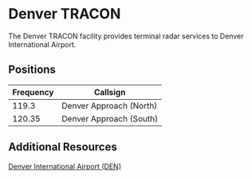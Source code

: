 # Denver TRACON
The Denver TRACON facility provides terminal radar services to Denver International Airport.

## Positions
|Frequency|Callsign|
|--------|---------|
|119.3|Denver Approach (North)|
|120.35|Denver Approach (South)|

## Additional Resources
[Denver International Airport (DEN)](.../denver.md)